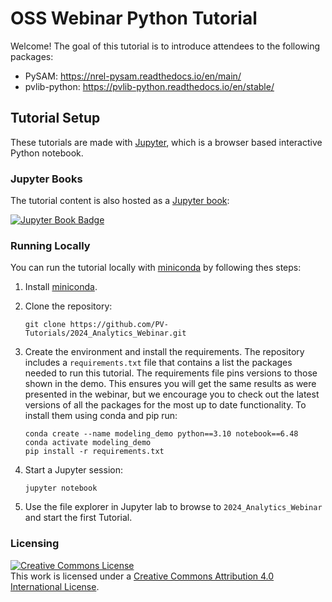 # OSS Webinar Python Tutorial
Welcome! The goal of this tutorial is to introduce attendees to the following packages:
* PySAM: https://nrel-pysam.readthedocs.io/en/main/
* pvlib-python: https://pvlib-python.readthedocs.io/en/stable/

## Tutorial Setup
These tutorials are made with [Jupyter](https://jupyter.org), which is a
browser based interactive Python notebook.

### Jupyter Books

The tutorial content is also hosted as a [Jupyter book](https://jupyterbook.org/intro.html):

[![Jupyter Book Badge](https://jupyterbook.org/badge.svg)](<https://pv-tutorials.github.io/2024_Modeling_Webinar/>)


### Running Locally

You can run the tutorial locally with
[miniconda](https://docs.conda.io/en/latest/miniconda.html) by following thes
steps:

1. Install [miniconda](https://docs.conda.io/en/latest/miniconda.html).

1. Clone the repository:

   ```
   git clone https://github.com/PV-Tutorials/2024_Analytics_Webinar.git
   ```

1. Create the environment and install the requirements. The repository includes
   a `requirements.txt` file that contains a list the packages needed to run
   this tutorial. The requirements file pins versions to those shown in the demo.
   This ensures you will get the same results as were presented in the webinar, but
   we encourage you to check out the latest versions of all the packages for the most
   up to date functionality. To install them using conda and pip run:

   ```
   conda create --name modeling_demo python==3.10 notebook==6.48
   conda activate modeling_demo
   pip install -r requirements.txt
   ```

1. Start a Jupyter session:

   ```
   jupyter notebook
   ```

1. Use the file explorer in Jupyter lab to browse to `2024_Analytics_Webinar`
   and start the first Tutorial.


### Licensing

<a rel="license" href="http://creativecommons.org/licenses/by/4.0/"><img alt="Creative Commons License" style="border-width:0" src="https://i.creativecommons.org/l/by/4.0/88x31.png" /></a><br />This work is licensed under a <a rel="license" href="http://creativecommons.org/licenses/by/4.0/">Creative Commons Attribution 4.0 International License</a>.
